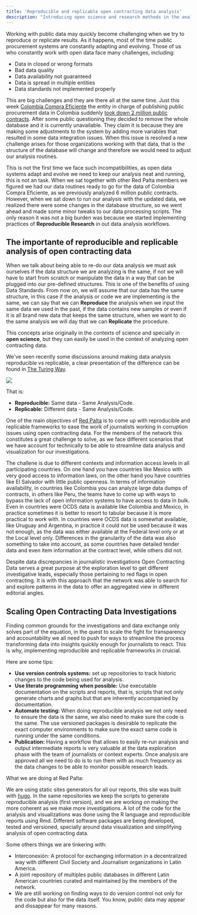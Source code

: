 ```yaml
---
title: 'Reproducible and replicable open contracting data analysis'
description: "Introducing open science and research methods in the analysis of open contracting data to fight corruption"
---
```


Working with public data may quickly become challenging when we try to reproduce or replicate results. As it happens, most of the time public procurement systems are constantly adapting and evolving. Those of us who constantly work with open data face many challenges, including:

- Data in closed or wrong formats
- Bad data quality
- Data availability not guaranteed
- Data is spread in multiple entities
- Data standards not implemented properly

This are big challenges and they are there all at the same time. Just this week [Colombia Compra Eficiente](https://www.colombiacompra.gov.co/) the entity in charge of publishing public procurement data in Colombia suddenly [took down 2 million public contracts](https://twitter.com/datasketch/status/1189196698943447040). After some public questioning they decided to remove the whole database and it is currently unavailable. They claim it is because they are making some adjustments to the system by adding more variables that resulted in some data integration issues. When this issue is resolved a new challenge arises for those organizations working with that data, that is the structure of the database will change and therefore we would need to adjust our analysis routines.

This is not the first time we face such incompatibilities, as open data systems adapt and evolve we need to keep our analysis neat and running, this is not an task. When we sat together with other Red Palta members we figured we had our data routines ready to go for the data of Colombia Compra Eficiente, as we previously analyzed 6 million public contracts. However, when we sat down to run our analysis with the updated data, we realized there were some changes in the database structure, so we went ahead and made some minor tweaks to our data processing scripts. The only reason it was not a big burden was because we started implementing practices of **Reproducible Research** in out data analysis workflows.


## The importante of reproducible and replicable analysis of open contracting data

When we talk about being able to re-do our data analysis we must ask ourselves if the data structure we are analyzing is the same, if not we will have to start from scratch or manipulate the data in a way that can be plugged into our pre-defined structures. This is one of the benefits of using Data Standards. From now on, we will assume that our data has the same structure, in this case if the analysis or code we are implementing is the same, we can say that we can **Reproduce** the analysis when we input the same data we used in the past, if the data contains new samples or even if it is all brand new data that keeps the same structure, when we want to do the same analysis we will day that we can **Replicate** the procedure.

This concepts arise originally in the contexts of science and specially in **open science**, but they can easily be used in the context of analyzing open contracting data.

We've seen recently some discussions around making data analysis reproducible vs replicable, a clear presentation of the difference can be found in [The Turing Way](https://the-turing-way.netlify.com/reproducibility/03/definitions.html).

![](ReproducibleMatrix.jpg)

That is:

- **Reproducible:** Same data - Same Analysis/Code.
- **Replicable:** Different data - Same Analysis/Code. 

One of the main objectives of [Red Palta](http://redpalta.org) is to come up with reproducible and replicable frameworks to ease the work of journalists working in corruption issues using open contracting data. For the members of the network this constitutes a great challenge to solve, as we face different scenarios that we have account for technically to be able to streamline data analysis and visualization for our investigations.

The challene is due to different contexts and information access levels in all participating countries. On one hand you have countries like Mexico with very good access to information laws, on the other hand you have countries like El Salvador with little public openness. In terms of information availability, in countries like Colombia you can analyze large data dumps of contracts, in others like Peru, the teams have to come up with ways to bypass the lack of open information systems to have access to data in bulk. Even in countries were OCDS data is available like Colombia and Mexico, in practice sometimes it is better to resort to tabular because it is more practical to work with. In countries were OCDS data is somewhat available, like Uruguay and Argentina, in practice it could not be used because it was not enough, as the data was either available at the Federal level only or at the Local level only. Differences in the granularity of the data was also something to take into account, as some countries have detailed tender data and even item information at the contract level, while others did not. 

Despite data discrepancies in journalistic investigations Open Contracting Data serves a great purpose at the exploration level to get different investigative leads, especially those pertaining to red flags in open contracting. It is with this approach that the network was able to search for and explore patterns in the data to offer an aggregated view in different editorial angles. 

## Scaling Open Contracting Data Investigations

Finding common grounds for the investigations and data exchange only solves part of the equation, in the quest to scale the fight for transparency and accountability we all need to push for ways to streamline the process transforming data into insights quickly enough for journalists to react. This is why, implementing reproducible and replicable frameworks in cruicial.

Here are some tips:

- **Use version controls systems:** set up repositories to track historic changes to the code being used for analysis.
- **Use literate programming when possible:** Use executable documentation on the scripts and reports, that is, scripts that not only generate charts and graphs but that are inherently accompanied by documentation.
- **Automate testing:** When doing reproducible analysis we not only need to ensure the data is the same, we also need to make sure the code is the same. The use versioned packages is desirable to replicate the exact computer environments to make sure the exact same code is running under the same conditions.
- **Publication:** Having a workflow that allows to easily re-run analysis and output intermediate reports is very valuable at the data exploration phase with the team of journalists or context experts. Once analysis are approved all we need to do is to run them with as much frequency as the data changes to be able to monitor possible research leads.

What we are doing at Red Palta:

We are using static sites generators for all our reports, this site was built with [hugo](https://gohugo.io). In the same repositories we keep the scripts to generate reproducible analysis (first version), and we are working on making the more coherent as we make more investigations. A lot of the code for the analysis and visualizations was done using the R language and reproducible reports using Rmd. Different software packages are being developed, tested and versioned, specially around data visualization and simplifying analysis of open contracting data.

Some others things we are tinkering with:

- Interconexión: A protocol for exchanging information in a decentralized way with different Civil Society and Journalism organizations in Latin America.
- A joint repository of multiples public databases in different Latin American countries curated and maintained by the members of the network.
- We are still working on finding ways to do version control not only for the code but also for the data itself. You know, public data may appear and dissappear for many reasons.






